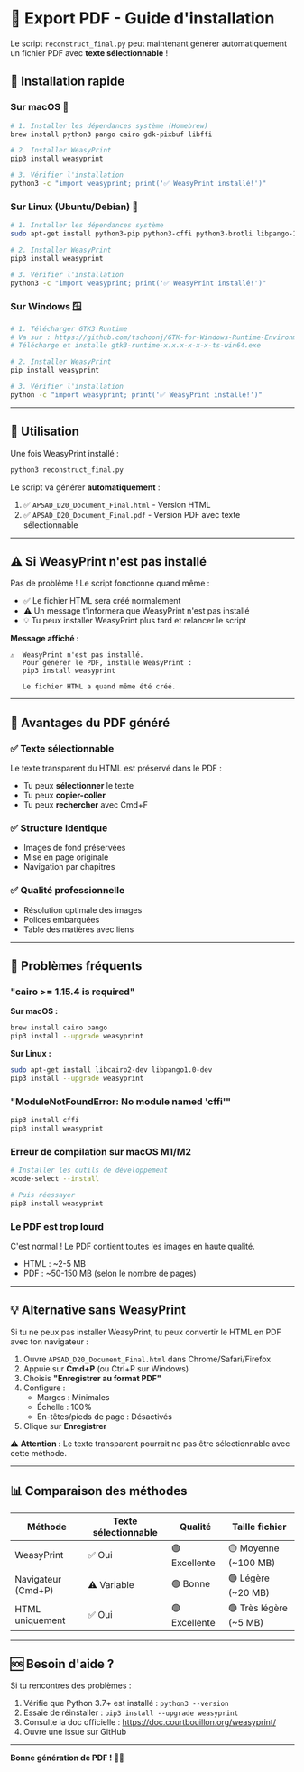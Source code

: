 # 📄 Export PDF - Guide d'installation

Le script `reconstruct_final.py` peut maintenant générer automatiquement un fichier PDF avec **texte sélectionnable** !

## 🚀 Installation rapide

### Sur macOS 🍎

```bash
# 1. Installer les dépendances système (Homebrew)
brew install python3 pango cairo gdk-pixbuf libffi

# 2. Installer WeasyPrint
pip3 install weasyprint

# 3. Vérifier l'installation
python3 -c "import weasyprint; print('✅ WeasyPrint installé!')"
```

### Sur Linux (Ubuntu/Debian) 🐧

```bash
# 1. Installer les dépendances système
sudo apt-get install python3-pip python3-cffi python3-brotli libpango-1.0-0 libpangoft2-1.0-0 libharfbuzz-subset0

# 2. Installer WeasyPrint
pip3 install weasyprint

# 3. Vérifier l'installation
python3 -c "import weasyprint; print('✅ WeasyPrint installé!')"
```

### Sur Windows 🪟

```bash
# 1. Télécharger GTK3 Runtime
# Va sur : https://github.com/tschoonj/GTK-for-Windows-Runtime-Environment-Installer/releases
# Télécharge et installe gtk3-runtime-x.x.x-x-x-x-ts-win64.exe

# 2. Installer WeasyPrint
pip install weasyprint

# 3. Vérifier l'installation
python -c "import weasyprint; print('✅ WeasyPrint installé!')"
```

---

## 📝 Utilisation

Une fois WeasyPrint installé :

```bash
python3 reconstruct_final.py
```

Le script va générer **automatiquement** :
1. ✅ `APSAD_D20_Document_Final.html` - Version HTML
2. ✅ `APSAD_D20_Document_Final.pdf` - Version PDF avec texte sélectionnable

---

## ⚠️ Si WeasyPrint n'est pas installé

Pas de problème ! Le script fonctionne quand même :
- ✅ Le fichier HTML sera créé normalement
- ⚠️ Un message t'informera que WeasyPrint n'est pas installé
- 💡 Tu peux installer WeasyPrint plus tard et relancer le script

**Message affiché :**
```
⚠️  WeasyPrint n'est pas installé.
   Pour générer le PDF, installe WeasyPrint :
   pip3 install weasyprint

   Le fichier HTML a quand même été créé.
```

---

## 🎯 Avantages du PDF généré

### ✅ Texte sélectionnable
Le texte transparent du HTML est préservé dans le PDF :
- Tu peux **sélectionner** le texte
- Tu peux **copier-coller**
- Tu peux **rechercher** avec Cmd+F

### ✅ Structure identique
- Images de fond préservées
- Mise en page originale
- Navigation par chapitres

### ✅ Qualité professionnelle
- Résolution optimale des images
- Polices embarquées
- Table des matières avec liens

---

## 🐛 Problèmes fréquents

### "cairo >= 1.15.4 is required"
**Sur macOS :**
```bash
brew install cairo pango
pip3 install --upgrade weasyprint
```

**Sur Linux :**
```bash
sudo apt-get install libcairo2-dev libpango1.0-dev
pip3 install --upgrade weasyprint
```

### "ModuleNotFoundError: No module named 'cffi'"
```bash
pip3 install cffi
pip3 install weasyprint
```

### Erreur de compilation sur macOS M1/M2
```bash
# Installer les outils de développement
xcode-select --install

# Puis réessayer
pip3 install weasyprint
```

### Le PDF est trop lourd
C'est normal ! Le PDF contient toutes les images en haute qualité.
- HTML : ~2-5 MB
- PDF : ~50-150 MB (selon le nombre de pages)

---

## 💡 Alternative sans WeasyPrint

Si tu ne peux pas installer WeasyPrint, tu peux convertir le HTML en PDF avec ton navigateur :

1. Ouvre `APSAD_D20_Document_Final.html` dans Chrome/Safari/Firefox
2. Appuie sur **Cmd+P** (ou Ctrl+P sur Windows)
3. Choisis **"Enregistrer au format PDF"**
4. Configure :
   - Marges : Minimales
   - Échelle : 100%
   - En-têtes/pieds de page : Désactivés
5. Clique sur **Enregistrer**

⚠️ **Attention :** Le texte transparent pourrait ne pas être sélectionnable avec cette méthode.

---

## 📊 Comparaison des méthodes

| Méthode | Texte sélectionnable | Qualité | Taille fichier |
|---------|---------------------|---------|----------------|
| WeasyPrint | ✅ Oui | 🟢 Excellente | 🟡 Moyenne (~100 MB) |
| Navigateur (Cmd+P) | ⚠️ Variable | 🟢 Bonne | 🟢 Légère (~20 MB) |
| HTML uniquement | ✅ Oui | 🟢 Excellente | 🟢 Très légère (~5 MB) |

---

## 🆘 Besoin d'aide ?

Si tu rencontres des problèmes :
1. Vérifie que Python 3.7+ est installé : `python3 --version`
2. Essaie de réinstaller : `pip3 install --upgrade weasyprint`
3. Consulte la doc officielle : https://doc.courtbouillon.org/weasyprint/
4. Ouvre une issue sur GitHub

---

**Bonne génération de PDF ! 📄✨**
